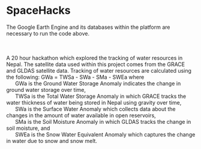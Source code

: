 # SpaceHacks
The Google Earth Engine and its databases within the platform are necessary to run the code above.
<br><br><br>

A 20 hour hackathon which explored the tracking of water resources in Nepal. The satellite data used within this project comes from the GRACE and GLDAS satellite data. Tracking of water resources are calculated using the following: GWa = TWSa - SWa - SMa - SWEa where<br>
&nbsp;&nbsp;&nbsp;&nbsp;&nbsp;&nbsp;GWa is the Ground Water Storage Anomaly indicates the change in ground water storage over time,<br>
&nbsp;&nbsp;&nbsp;&nbsp;&nbsp;&nbsp;TWSa is the Total Water Storage Anomaly in which GRACE tracks the water thickness of water being stored in Nepal using gravity over time,<br>
&nbsp;&nbsp;&nbsp;&nbsp;&nbsp;&nbsp;SWa is the Surface Water Anomaly which collects data about the changes in the amount of water available in open reservoirs,<br>
&nbsp;&nbsp;&nbsp;&nbsp;&nbsp;&nbsp;SMa is the Soil Moisture Anomaly in which GLDAS tracks the change in soil moisture, and<br>
&nbsp;&nbsp;&nbsp;&nbsp;&nbsp;&nbsp;SWEa is the Snow Water Equivalent Anomaly which captures the change in water due to snow and snow melt. <br>
